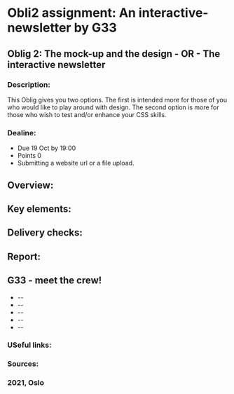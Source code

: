 # Obli2 assignment: An interactive-newsletter by G33 
## Oblig 2: The mock-up and the design - OR - The interactive newsletter
### Description: 
This Oblig gives you two options. The first is intended more for those of you who would like to play around with design. The second option is more for those who wish to test and/or enhance your CSS skills.

### Dealine:
* Due 19 Oct by 19:00 
* Points 0 
* Submitting a website url or a file upload.

## Overview: 

## Key elements:

## Delivery checks:

## Report: 

## G33 - meet the crew! 
* --
* --
* --
* --
* --

### USeful links:

### Sources:

### 2021, Oslo
